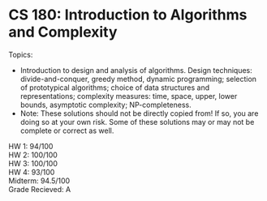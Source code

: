 # CS 180: Introduction to Algorithms and Complexity
Topics:
- Introduction to design and analysis of algorithms. Design techniques: divide-and-conquer, greedy method, dynamic programming; selection of prototypical algorithms; choice of data structures and representations; complexity measures: time, space, upper, lower bounds, asymptotic complexity; NP-completeness.
- Note: These solutions should not be directly copied from! If so, you are doing so at your own risk. Some of these solutions may or may not be complete or correct as well.

HW 1: 94/100 <br />
HW 2: 100/100 <br />
HW 3: 100/100 <br />
HW 4: 93/100 <br />
Midterm: 94.5/100 <br />
Grade Recieved: A <br />
